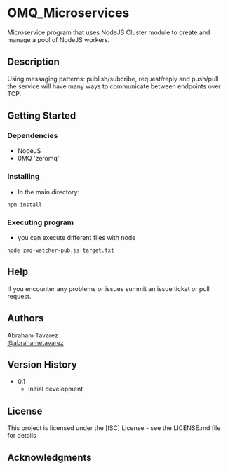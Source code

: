 # OMQ_Microservices

Microservice program that uses NodeJS Cluster module to create and manage a pool of NodeJS workers.

## Description

Using messaging patterns: publish/subcribe, request/reply and push/pull the service will have many ways to communicate between endpoints over TCP.

## Getting Started

### Dependencies

* NodeJS
* 0MQ 'zeromq'

### Installing

* In the main directory: 
```
npm install
```

### Executing program

* you can execute different files with node
```
node zmq-watcher-pub.js target.txt
```

## Help

If you encounter any problems or issues summit an issue ticket or pull request.

## Authors

Abraham Tavarez  
[@abrahametavarez](https://www.linkedin.com/in/abrahametavarez/)

## Version History

* 0.1
    * Initial development

## License

This project is licensed under the [ISC] License - see the LICENSE.md file for details

## Acknowledgments

